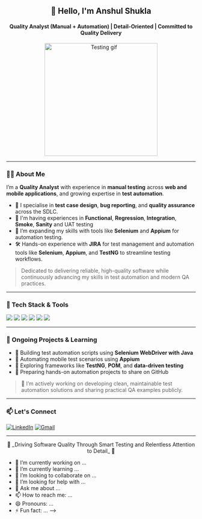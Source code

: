 
<h2 align="center">👋 Hello, I'm Anshul Shukla</h2>
<h4 align="center">Quality Analyst (Manual + Automation) | Detail-Oriented | Committed to Quality Delivery</h4>

<p align="center">
  <img src="https://media.giphy.com/media/v1.Y2lkPTc5MGI3NjExcTg4OXQwMGF5MW9rczY4NmE0MWtsdTZyaW1rYzNwOXQzdmY0MWptdiZlcD12MV9naWZzX3NlYXJjaCZjdD1n/qgQUggAC3Pfv687qPC/giphy.gif" width="300" alt="Testing gif">
</p>




---

### 👨‍💻 About Me

I’m a **Quality Analyst** with experience in **manual testing** across **web and mobile applications**, and growing expertise in **test automation**.

- 🔎 I specialise in **test case design**, **bug reporting**, and **quality assurance** across the SDLC.
- 🧪 I'm having experiences in **Functional**, **Regression**, **Integration**, **Smoke**, **Sanity** and UAT testing 
- 🧪 I’m expanding my skills with tools like **Selenium** and **Appium** for automation testing.
- 🛠️ Hands-on experience with **JIRA** for test management and automation tools like **Selenium**, **Appium**, and **TestNG** to streamline testing workflows. 

> Dedicated to delivering reliable, high-quality software while continuously advancing my skills in test automation and modern QA practices.

---
### 🧰 Tech Stack & Tools

<p align="left">
  <img src="https://img.shields.io/badge/Test%20Cases-Documentation-blue?style=flat&logo=notion" />
  <img src="https://img.shields.io/badge/Selenium-Automation-43B02A?style=flat&logo=selenium" />
  <img src="https://img.shields.io/badge/Appium-Mobile%20Automation-9B59B6?style=flat&logo=appium" />
  <img src="https://img.shields.io/badge/JIRA-Bug%20Tracking-0052CC?style=flat&logo=jira" />
  <img src="https://img.shields.io/badge/Postman-API%20Testing-FF6C37?style=flat&logo=postman" />
  <img src="https://img.shields.io/badge/Git-Version%20Control-F05032?style=flat&logo=git" />
</p>

-----

### 🚧 Ongoing Projects & Learning

- 🧠 Building test automation scripts using **Selenium WebDriver with Java**
- 📱 Automating mobile test scenarios using **Appium**
- 🧪 Exploring frameworks like **TestNG**, **POM**, and **data-driven testing**
- 🔄 Preparing hands-on automation projects to share on GitHub

> 🚀 I’m actively working on developing clean, maintainable test automation solutions and sharing practical QA examples publicly.

---

### 📫 Let's Connect

[![LinkedIn](https://img.shields.io/badge/-LinkedIn-blue?style=flat-square&logo=linkedin&logoColor=white)]([https://www.linkedin.com/in/your-profile/](https://www.linkedin.com/in/anshul-shukla-79b131176/))
[![Gmail](https://img.shields.io/badge/-Email-D14836?style=flat-square&logo=gmail&logoColor=white)](anshulshukla994@gmail.com)

---

<p align="center">
  🚀 _Driving Software Quality Through Smart Testing and Relentless Attention to Detail_ 🚀
</p>



- 🔭 I’m currently working on ...
- 🌱 I’m currently learning ...
- 👯 I’m looking to collaborate on ...
- 🤔 I’m looking for help with ...
- 💬 Ask me about ...
- 📫 How to reach me: ...
- 😄 Pronouns: ...
- ⚡ Fun fact: ...
-->
